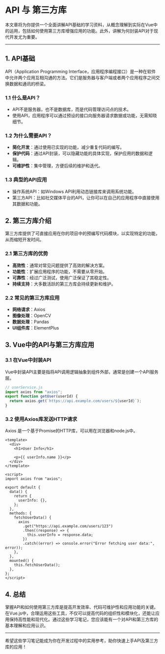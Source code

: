 # API 与 第三方库

本文章将为你提供一个全面讲解API基础的学习资料，从概念理解到实际在Vue中的运用，包括如何使用第三方库增强应用的功能。此外，讲解为何封装API对于现代开发尤为重要。

---

## 1. API基础

API（Application Programming Interface，应用程序编程接口）是一种在软件中允许两个应用互相沟通的方法。它们是服务器与客户端或者两个应用程序之间交换数据和通讯的桥梁。

### 1.1 什么是API？

- API不是服务器，也不是数据库，而是代码管理访问点的技术。
- 使用API，应用程序可以通过预设的接口向服务器请求数据或功能，无需知晓细节。

### 1.2 为什么需要API？

- **简化开发**：通过使用已实现的功能，减少重复代码的编写。
- **保护代码**：通过API封装，可以隐藏功能的具体实现，保护应用的数据和逻辑。
- **可维护性**：集中管理，方便后续的维护和迭代。

### 1.3 典型的API应用

- 操作系统API：如Windows API利用动态链接库来调用系统功能。
- 第三方API：比如社交媒体平台的API，让你可以在自己的应用程序中直接使用其数据和功能。

## 2. 第三方库介绍

第三方库提供了可直接应用在你的项目中的预编写代码模块，以实现特定的功能，从而缩短开发时间。

### 2.1 第三方库的优势

- **高效性**：通常对常见问题提供了高效的解决方案。
- **功能性**：扩展应用程序的功能，不需要从零开始。
- **可靠性**：经过广泛测试，使用广泛保证了其稳定性。
- **持续支持**：大多数活跃的第三方库会持续更新和维护。

### 2.2 常见的第三方库应用

- **网络请求**：Axios
- **图像处理**：OpenCV
- **数据处理**：Pandas
- **UI组件库**：ElementPlus

## 3. Vue中的API与第三方库应用

### 3.1 在Vue中封装API

Vue中封装API主要是指将API调用逻辑抽象到组件外部，通常是创建一个API服务层。

```javascript
// userService.js
import axios from "axios";
export function getUser(userId) {
  return axios.get(`https://api.example.com/users/${userId}`);
}
```

### 3.2 使用Axios库发送HTTP请求

Axios 是一个基于Promise的HTTP库，可以用在浏览器和node.js中。

```vue
<template>
  <div>
    <h1>User Info</h1>

    <p>{{ userInfo.name }}</p>
  </div>
</template>

<script>
import axios from "axios";

export default {
  data() {
    return {
      userInfo: {},
    };
  },
  methods: {
    fetchUserData() {
      axios
        .get("https://api.example.com/users/123")
        .then((response) => {
          this.userInfo = response.data;
        })
        .catch((error) => console.error("Error fetching user data:", error));
    },
  },
  mounted() {
    this.fetchUserData();
  },
};
</script>
```

## 4. 总结

掌握API和如何使用第三方库是提高开发效率、代码可维护性和应用功能的关键。在Vue.js中，合理运用这些工具，不仅可以提高代码的组织性和模块化，还能让应用保持高性能和现代化。通过这些学习笔记，您应该能有一个对API和第三方库的基本理解和应用认识。

---

希望这些学习笔记能成为你在开发过程中的实用参考，助你快速上手API及第三方库的应用！
